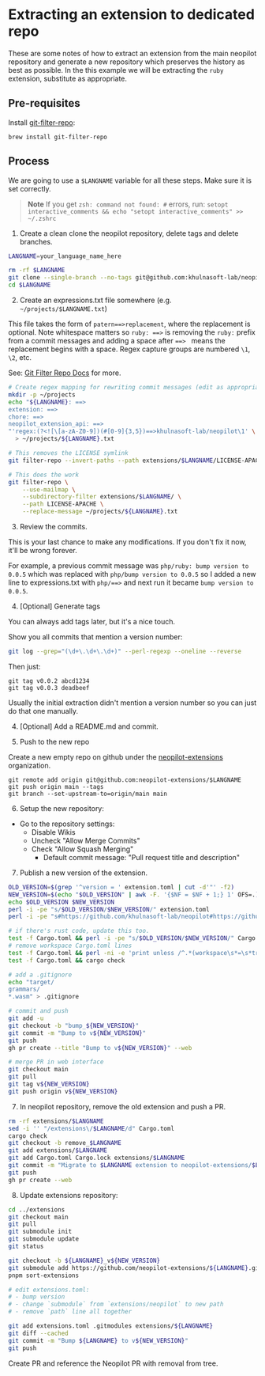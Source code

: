 # Extracting an extension to dedicated repo

These are some notes of how to extract an extension from the main neopilot repository and generate a new repository which preserves the history as best as possible. In the this example we will be extracting the `ruby` extension, substitute as appropriate.

## Pre-requisites

Install [git-filter-repo](https://github.com/newren/git-filter-repo/blob/main/INSTALL.md):

```
brew install git-filter-repo
```

## Process

We are going to use a `$LANGNAME` variable for all these steps. Make sure it is set correctly.

> **Note**
> If you get `zsh: command not found: #` errors, run:
> `setopt interactive_comments && echo "setopt interactive_comments" >> ~/.zshrc`

1. Create a clean clone the neopilot repository, delete tags and delete branches.

```sh
LANGNAME=your_language_name_here

rm -rf $LANGNAME
git clone --single-branch --no-tags git@github.com:khulnasoft-lab/neopilot.git $LANGNAME
cd $LANGNAME
```

2. Create an expressions.txt file somewhere (e.g. `~/projects/$LANGNAME.txt`)

This file takes the form of `patern==>replacement`, where the replacement is optional.
Note whitespace matters so `ruby: ==>` is removing the `ruby:` prefix from a commit messages and adding a space after `==> ` means the replacement begins with a space. Regex capture groups are numbered `\1`, `\2`, etc.

See: [Git Filter Repo Docs](https://htmlpreview.github.io/?https://github.com/newren/git-filter-repo/blob/docs/html/git-filter-repo.html) for more.

```sh
# Create regex mapping for rewriting commit messages (edit as appropriate)
mkdir -p ~/projects
echo "${LANGNAME}: ==>
extension: ==>
chore: ==>
neopilot_extension_api: ==>
"'regex:(?<![\[a-zA-Z0-9])(#[0-9]{3,5})==>khulnasoft-lab/neopilot\1' \
  > ~/projects/${LANGNAME}.txt

# This removes the LICENSE symlink
git filter-repo --invert-paths --path extensions/$LANGNAME/LICENSE-APACHE

# This does the work
git filter-repo \
    --use-mailmap \
    --subdirectory-filter extensions/$LANGNAME/ \
    --path LICENSE-APACHE \
    --replace-message ~/projects/${LANGNAME}.txt
```

3. Review the commits.

This is your last chance to make any modifications.
If you don't fix it now, it'll be wrong forever.

For example, a previous commit message was `php/ruby: bump version to 0.0.5`
which was replaced with `php/bump version to 0.0.5`
so I added a new line to expressions.txt with `php/==>`
and next run it became `bump version to 0.0.5`.

4. [Optional] Generate tags

You can always add tags later, but it's a nice touch.

Show you all commits that mention a version number:

```sh
git log --grep="(\d+\.\d+\.\d+)" --perl-regexp --oneline --reverse
```

Then just:

```
git tag v0.0.2 abcd1234
git tag v0.0.3 deadbeef
```

Usually the initial extraction didn't mention a version number so you can just do that one manually.

4. [Optional] Add a README.md and commit.

5. Push to the new repo

Create a new empty repo on github under the [neopilot-extensions](https://github.com/organizations/neopilot-extensions/repositories/new) organization.

```
git remote add origin git@github.com:neopilot-extensions/$LANGNAME
git push origin main --tags
git branch --set-upstream-to=origin/main main
```

6. Setup the new repository:

- Go to the repository settings:
  - Disable Wikis
  - Uncheck "Allow Merge Commits"
  - Check "Allow Squash Merging"
    - Default commit message: "Pull request title and description"

7. Publish a new version of the extension.

```sh
OLD_VERSION=$(grep '^version = ' extension.toml | cut -d'"' -f2)
NEW_VERSION=$(echo "$OLD_VERSION" | awk -F. '{$NF = $NF + 1;} 1' OFS=.)
echo $OLD_VERSION $NEW_VERSION
perl -i -pe "s/$OLD_VERSION/$NEW_VERSION/" extension.toml
perl -i -pe "s#https://github.com/khulnasoft-lab/neopilot#https://github.com/neopilot-extensions/${LANGNAME}#g" extension.toml

# if there's rust code, update this too.
test -f Cargo.toml && perl -i -pe "s/$OLD_VERSION/$NEW_VERSION/" Cargo.toml
# remove workspace Cargo.toml lines
test -f Cargo.toml && perl -ni -e 'print unless /^.*(workspace\s*=\s*true|\[lints\])\s*$/' Cargo.toml
test -f Cargo.toml && cargo check

# add a .gitignore
echo "target/
grammars/
*.wasm" > .gitignore

# commit and push
git add -u
git checkout -b "bump_${NEW_VERSION}"
git commit -m "Bump to v${NEW_VERSION}"
git push
gh pr create --title "Bump to v${NEW_VERSION}" --web

# merge PR in web interface
git checkout main
git pull
git tag v${NEW_VERSION}
git push origin v${NEW_VERSION}
```

7. In neopilot repository, remove the old extension and push a PR.

```sh
rm -rf extensions/$LANGNAME
sed -i '' "/extensions\/$LANGNAME/d" Cargo.toml
cargo check
git checkout -b remove_$LANGNAME
git add extensions/$LANGNAME
git add Cargo.toml Cargo.lock extensions/$LANGNAME
git commit -m "Migrate to $LANGNAME extension to neopilot-extensions/$LANGNAME"
git push
gh pr create --web
```

8. Update extensions repository:

```sh
cd ../extensions
git checkout main
git pull
git submodule init
git submodule update
git status

git checkout -b ${LANGNAME}_v${NEW_VERSION}
git submodule add https://github.com/neopilot-extensions/${LANGNAME}.git extensions/${LANGNAME}
pnpm sort-extensions

# edit extensions.toml:
# - bump version
# - change `submodule` from `extensions/neopilot` to new path
# - remove `path` line all together

git add extensions.toml .gitmodules extensions/${LANGNAME}
git diff --cached
git commit -m "Bump ${LANGNAME} to v${NEW_VERSION}"
git push
```

Create PR and reference the Neopilot PR with removal from tree.

